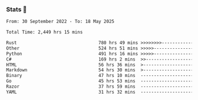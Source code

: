### Stats 👋
<!--START_SECTION:waka-->

```txt
From: 30 September 2022 - To: 18 May 2025

Total Time: 2,449 hrs 15 mins

Rust                               780 hrs 49 mins >>>>>>>>-----------------   31.88 %
Other                              524 hrs 51 mins >>>>>--------------------   21.43 %
Python                             491 hrs 16 mins >>>>>--------------------   20.06 %
C#                                 169 hrs 2 mins  >>-----------------------   06.90 %
HTML                               56 hrs 36 mins  >------------------------   02.31 %
Markdown                           54 hrs 30 mins  >------------------------   02.23 %
Binary                             47 hrs 10 mins  -------------------------   01.93 %
Go                                 45 hrs 53 mins  -------------------------   01.87 %
Razor                              37 hrs 59 mins  -------------------------   01.55 %
YAML                               31 hrs 32 mins  -------------------------   01.29 %
```

<!--END_SECTION:waka-->

<!--
**buhaytza2005/buhaytza2005** is a ✨ _special_ ✨ repository because its `README.md` (this file) appears on your GitHub profile.

Here are some ideas to get you started:

- 🔭 I’m currently working on ...
- 🌱 I’m currently learning ...
- 👯 I’m looking to collaborate on ...
- 🤔 I’m looking for help with ...
- 💬 Ask me about ...
- 📫 How to reach me: ...
- 😄 Pronouns: ...
- ⚡ Fun fact: ...
-->


